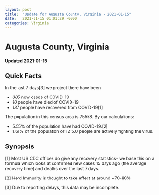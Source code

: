```yaml
---
layout: post
title:  "Update for Augusta County, Virginia - 2021-01-15"
date:   2021-01-15 01:01:29 -0600
categories: Virginia
---
```


# Augusta County, Virginia
#### Updated 2021-01-15

## Quick Facts

In the last 7 days[3] we project there have been
- *385* new cases of COVID-19
- *10* people have died of COVID-19
- *137* people have recovered from COVID-19[1]

The population in this census area is 75558. By our calculations:
- 5.55% of the population have had COVID-19.[2]
- 1.61% of the population or 1215.0 people are actively fighting the virus.

## Synopsis




[1] Most US CDC offices do give any recovery statistics- we base this on a formula which looks at confirmed new cases
15 days ago (the average recovery time) and deaths over the last 7 days.

[2] Herd Immunity is thought to take effect at around ~70-80%

[3] Due to reporting delays, this data may be incomplete.
 
    